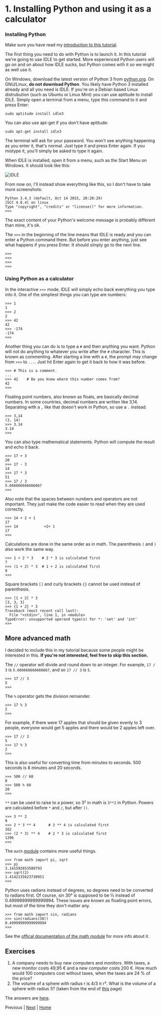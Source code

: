 # 1. Installing Python and using it as a calculator

### Installing Python

Make sure you have read my [introduction to this tutorial](README.md).

The first thing you need to do with Python is to launch it. In this tutorial we're going to use IDLE to get started. More experienced Python users will go on and on about how IDLE sucks, but Python comes with it so we might as well use it.

On Windows, download the latest version of Python 3 from [python.org](https://www.python.org/downloads/). On GNU/Linux, **do not download Python**. You likely have Python 3 installed already and all you need is IDLE. If you're on a Debian based Linux distrubution (such as Ubuntu or Linux Mint) you can use aptitude to install IDLE. Simply open a terminal from a menu, type this command to it and press Enter:

    sudo aptitude install idle3

You can also use apt-get if you don't have aptitude:

    sudo apt-get install idle3

The terminal will ask for your password. You won't see anything happening as you enter it, that's normal. Just type it and press Enter again. If you mistype it, you'll simply be asked to type it again.

When IDLE is installed, open it from a menu, such as the Start Menu on Windows. It should look like this:

![IDLE](idle.png)

From now on, I'll instead show everything like this, so I don't have to take more screenshots:

    Python 3.4.3 (default, Oct 14 2015, 20:28:29) 
    [GCC 4.8.4] on linux
    Type "copyright", "credits" or "license()" for more information.
    >>>

The exact content of your Python's welcome message is probably different than mine, it's ok.

The `>>>` in the beginning of the line means that IDLE is ready and you can enter a Python command there. But before you enter anything, just see what happens if you press Enter. It should simply go to the next line.

    >>>
    >>>
    >>>
    >>>

### Using Python as a calculator

In the interactive `>>>` mode, IDLE will simply echo back everything you type into it. One of the simpliest things you can type are numbers:

    >>> 1
    1
    >>> 2
    2
    >>> 42
    42
    >>> -174
    -174
    >>>

Another thing you can do is to type a `#` and then anything you want. Python will not do anything to whatever you write after the `#` character. This is known as commenting. After starting a line with a `#`, the prompt may change from `>>>` to `...`. Just hit Enter again to get it back to how it was before.

    >>> # This is a comment.
    ... 
    >>> 42    # Do you know where this number comes from?
    42
    >>>

Floating point numbers, also known as floats, are basically decimal numbers. In some countries, decimal numbers are written like 3,14. Separating with a `,` like that doesn't work in Python, so use a `.` instead.

    >>> 3,14
    (3, 14)
    >>> 3.14
    3.14
    >>>

You can also type mathematical statements. Python will compute the result and echo it back.

    >>> 17 + 3
    20
    >>> 17 - 3
    14
    >>> 17 * 3
    51
    >>> 17 / 3
    5.666666666666667
    >>>

Also note that the spaces between numbers and operators are not important. They just make the code easier to read when they are used correctly.

    >>> 14 + 2 + 1
    17
    >>> 14            +2+ 1
    17
    >>>

Calculations are done in the same order as in math. The parenthesis `(` and `)` also work the same way.

    >>> 1 + 2 * 3    # 2 * 3 is calculated first
    7
    >>> (1 + 2) * 3  # 1 + 2 is calculated first
    9
    >>>

Square brackets `[]` and curly brackets `{}` cannot be used instead of parenthesis.

    >>> [1 + 2] * 3
    [3, 3, 3]
    >>> {1 + 2} * 3
    Traceback (most recent call last):
      File "<stdin>", line 1, in <module>
    TypeError: unsupported operand type(s) for *: 'set' and 'int'
    >>> 

## More advanced math

I decided to include this in my tutorial because some people might be interested in this. **If you're not interested, feel free to skip this section.**

The `//` operator will divide and round down to an integer. For example, `17 / 3` is `5.666666666666667`, and so `17 // 3` is `5`.

    >>> 17 // 3
    5
    >>>

The `%` operator gets the division remainder.

    >>> 17 % 3
    2
    >>>

For example, if there were 17 apples that should be given evenly to 3 people, everyone would get 5 apples and there would be 2 apples left over.

    >>> 17 // 3
    5
    >>> 17 % 3
    2
    >>>

This is also useful for converting time from minutes to seconds. 500 seconds is 8 minutes and 20 seconds.

    >>> 500 // 60
    8
    >>> 500 % 60
    20
    >>>

`**` can be used to raise to a power, so 3² in math is `3**2` in Python. Powers are calculated before `*` and `/`, but after `()`.

    >>> 3 ** 2
    9
    >>> 2 * 3 ** 4      # 3 ** 4 is calculated first
    162
    >>> (2 * 3) ** 4    # 2 * 3 is calculated first
    1296
    >>>

The `math` [module](TODO) contains more useful things.

    >>> from math import pi, sqrt
    >>> pi
    3.141592653589793
    >>> sqrt(2)
    1.4142135623730951
    >>>

Python uses radians instead of degrees, so degrees need to be converted to radians first. Of course, sin 30° is supposed to be ½ instead of 0.49999999999999994. These issues are known as floating point errors, but most of the time they don't matter any.

    >>> from math import sin, radians
    >>> sin(radians(30))
    0.49999999999999994
    >>>

See the [offical documentation of the math module](https://docs.python.org/3/library/math.html) for more info about it.

## Exercises

1. A company needs to buy new computers and monitors. With taxes, a new monitor costs 49,95 € and a new computer costs 200 €. How much would 100 computers cost without taxes, when the taxes are 24 % of the price?
2. The volume of a sphere with radius r is 4/3 π r³. What is the volume of a sphere with radius 5? (taken from the end of [this](http://www.greenteapress.com/thinkpython/html/thinkpython003.html) page)

The answers are [here](answers.md).

Previous | [Next](2.md) | [Home](README.md)
